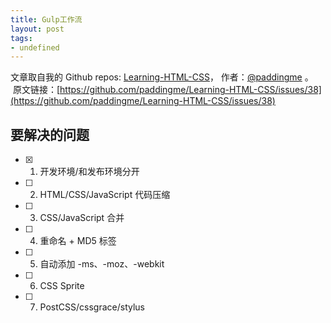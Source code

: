 ```yaml
---
title: Gulp工作流
layout: post
tags:
- undefined
---
```



 文章取自我的 Github  repos: [Learning-HTML-CSS](https://github.com/paddingme/Learning-HTML-CSS)， 作者：[@paddingme](http://padding.me/about.html) 。 
 &nbsp;原文链接：[https://github.com/paddingme/Learning-HTML-CSS/issues/38](https://github.com/paddingme/Learning-HTML-CSS/issues/38)

## 要解决的问题

- [x] 1. 开发环境/和发布环境分开
- [ ] 2. HTML/CSS/JavaScript 代码压缩
- [ ] 3. CSS/JavaScript 合并
- [ ] 4. 重命名 + MD5 标签
- [ ] 5. 自动添加 -ms、-moz、-webkit
- [ ] 6. CSS Sprite 
- [ ] 7. PostCSS/cssgrace/stylus
